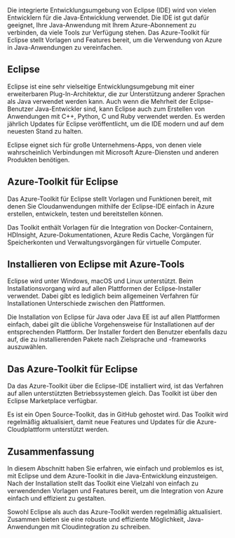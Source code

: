 Die integrierte Entwicklungsumgebung von Eclipse (IDE) wird von vielen Entwicklern für die Java-Entwicklung verwendet. Die IDE ist gut dafür geeignet, Ihre Java-Anwendung mit Ihrem Azure-Abonnement zu verbinden, da viele Tools zur Verfügung stehen. Das Azure-Toolkit für Eclipse stellt Vorlagen und Features bereit, um die Verwendung von Azure in Java-Anwendungen zu vereinfachen.

## <a name="eclipse"></a>Eclipse

Eclipse ist eine sehr vielseitige Entwicklungsumgebung mit einer erweiterbaren Plug-In-Architektur, die zur Unterstützung anderer Sprachen als Java verwendet werden kann. Auch wenn die Mehrheit der Eclipse-Benutzer Java-Entwickler sind, kann Eclipse auch zum Erstellen von Anwendungen mit C++, Python, C und Ruby verwendet werden. Es werden jährlich Updates für Eclipse veröffentlicht, um die IDE modern und auf dem neuesten Stand zu halten.

Eclipse eignet sich für große Unternehmens-Apps, von denen viele wahrscheinlich Verbindungen mit Microsoft Azure-Diensten und anderen Produkten benötigen.

## <a name="azure-toolkit-for-eclipse"></a>Azure-Toolkit für Eclipse

Das Azure-Toolkit für Eclipse stellt Vorlagen und Funktionen bereit, mit denen Sie Cloudanwendungen mithilfe der Eclipse-IDE einfach in Azure erstellen, entwickeln, testen und bereitstellen können.

Das Toolkit enthält Vorlagen für die Integration von Docker-Containern, HDInsight, Azure-Dokumentationen, Azure Redis Cache, Vorgängen für Speicherkonten und Verwaltungsvorgängen für virtuelle Computer.

## <a name="installation-of-eclipse-with-azure-tooling"></a>Installieren von Eclipse mit Azure-Tools

Eclipse wird unter Windows, macOS und Linux unterstützt. Beim Installationsvorgang wird auf allen Plattformen der Eclipse-Installer verwendet. Dabei gibt es lediglich beim allgemeinen Verfahren für Installationen Unterschiede zwischen den Plattformen.

Die Installation von Eclipse für Java oder Java EE ist auf allen Plattformen einfach, dabei gilt die übliche Vorgehensweise für Installationen auf der entsprechenden Plattform. Der Installer fordert den Benutzer ebenfalls dazu auf, die zu installierenden Pakete nach Zielsprache und -frameworks auszuwählen.

## <a name="the-azure-toolkit-for-eclipse"></a>Das Azure-Toolkit für Eclipse

Da das Azure-Toolkit über die Eclipse-IDE installiert wird, ist das Verfahren auf allen unterstützten Betriebssystemen gleich. Das Toolkit ist über den Eclipse Marketplace verfügbar.

Es ist ein Open Source-Toolkit, das in GitHub gehostet wird. Das Toolkit wird regelmäßig aktualisiert, damit neue Features und Updates für die Azure-Cloudplattform unterstützt werden.

## <a name="summary"></a>Zusammenfassung

In diesem Abschnitt haben Sie erfahren, wie einfach und problemlos es ist, mit Eclipse und dem Azure-Toolkit in die Java-Entwicklung einzusteigen. Nach der Installation stellt das Toolkit eine Vielzahl von einfach zu verwendenden Vorlagen und Features bereit, um die Integration von Azure einfach und effizient zu gestalten.

Sowohl Eclipse als auch das Azure-Toolkit werden regelmäßig aktualisiert. Zusammen bieten sie eine robuste und effiziente Möglichkeit, Java-Anwendungen mit Cloudintegration zu schreiben.
